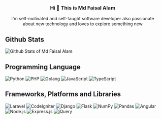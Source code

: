 <!-- ### Hi there 👋 -->
<h3 align="center">Hi 👋 This is Md Faisal Alam</h3>
<p align="center">I'm self-motivated and self-taught software developer also passionate about new technology and loves to explore something new</p>


## Github Stats
<p>
<img alt="Github Stats of Md Faisal Alam" src="https://denvercoder1-github-readme-stats.vercel.app/api/?username=zcpefaisal&show_icons=true&count_private=true&theme=city_lights&hide_border=true&bg_color=1F222E&title_color=06A763&icon_color=06A763">
</p>

## Programming Language 
<!-- Badges/Icon -->
<!-- https://github.com/Ileriayo/markdown-badges#-developerforums -->
<p>
    <img alt="Python" src="https://img.shields.io/badge/python-3670A0?style=for-the-badge&logo=python&logoColor=ffdd54">
    <img alt="PHP" src="https://img.shields.io/badge/php-%23777BB4.svg?style=for-the-badge&logo=php&logoColor=white">
    <img alt="Golang" src="https://img.shields.io/badge/go-%2300ADD8.svg?style=for-the-badge&logo=go&logoColor=white">
    <img alt="JavaScript" src="https://img.shields.io/badge/javascript-%23323330.svg?style=for-the-badge&logo=javascript&logoColor=%23F7DF1E">
    <img alt="TypeScript" src="https://img.shields.io/badge/typescript-%23007ACC.svg?style=for-the-badge&logo=typescript&logoColor=white">
</p>


## Frameworks, Platforms and Libraries
<p>
    <img alt="Laravel" src="https://img.shields.io/badge/laravel-%23FF2D20.svg?style=for-the-badge&logo=laravel&logoColor=white">
    <img alt="CodeIgniter" src="https://img.shields.io/badge/CodeIgniter-%23EF4223.svg?style=for-the-badge&logo=codeIgniter&logoColor=white">
    <img alt="Django" src="https://img.shields.io/badge/django-%23092E20.svg?style=for-the-badge&logo=django&logoColor=white">
    <img alt="Flask" src="https://img.shields.io/badge/flask-%23000.svg?style=for-the-badge&logo=flask&logoColor=white">
    <img alt="NumPy" src="https://img.shields.io/badge/numpy-%23013243.svg?style=for-the-badge&logo=numpy&logoColor=white">
    <img alt="Pandas" src="https://img.shields.io/badge/numpy-%23013243.svg?style=for-the-badge&logo=numpy&logoColor=white">
    <img alt="Angular" src="https://img.shields.io/badge/angular-%23DD0031.svg?style=for-the-badge&logo=angular&logoColor=white">
    <img alt="Node.js" src="https://img.shields.io/badge/node.js-6DA55F?style=for-the-badge&logo=node.js&logoColor=white">
    <img alt="Express.js" src="https://img.shields.io/badge/express.js-%23404d59.svg?style=for-the-badge&logo=express&logoColor=%2361DAFB">
    <img alt="jQuery" src="https://img.shields.io/badge/jquery-%230769AD.svg?style=for-the-badge&logo=jquery&logoColor=white">
</p>



<!--
**zcpefaisal/zcpefaisal** is a ✨ _special_ ✨ repository because its `README.md` (this file) appears on your GitHub profile.

Here are some ideas to get you started:

- 🔭 I’m currently working on ...
- 🌱 I’m currently learning ...
- 👯 I’m looking to collaborate on ...
- 🤔 I’m looking for help with ...
- 💬 Ask me about ...
- 📫 How to reach me: ...
- 😄 Pronouns: ...
- ⚡ Fun fact: ...
-->
